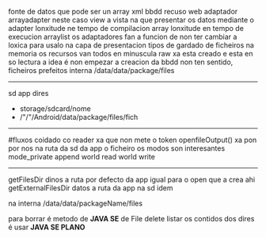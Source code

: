 fonte de datos que pode ser un array xml bbdd recuso web
adaptador arrayadapter neste caso
view a vista na que presentar os datos mediante o adapter
lonxitude ne tempo de compilacion array
lonxitude en tempo de execucion arraylist
os adaptadores fan a funcion de non ter cambiar a loxica para usalo na capa de presentacion
tipos de gardado de ficheiros na memoria
os recursos van todos en minuscula
raw xa esta creado e esta en so lectura a idea é non empezar a creacion da bbdd non ten sentido, ficheiros prefeitos
interna /data/data/package/files
___
sd app dires
+ storage/sdcard/nome
+ /"/"/Android/data/package/files/fich

___
#fluxos
coidado co reader xa que non mete o token
openfileOutput() xa pon por nos na ruta da sd da app o ficheiro
os modos son interesantes
  mode_private
  append
  world read
  world write
___
getFilesDir dinos a ruta por defecto da app igual para o open que a crea ahi
getExternalFilesDir datos a ruta da app na sd idem

na interna /data/data/packageName/files

para borrar é metodo de **JAVA SE** de File delete
listar os contidos dos dires é usar **JAVA SE PLANO**
